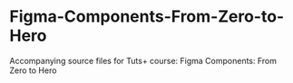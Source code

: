 # Figma-Components-From-Zero-to-Hero
Accompanying source files for Tuts+ course: Figma Components: From Zero to Hero

